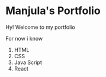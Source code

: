 # Manjula's Portfolio

Hy! Welcome to my portfolio

For now i know
1. HTML
2. CSS
3. Java Script
4. React
